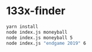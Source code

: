 # 133x-finder

```sh
yarn install
node index.js moneyball
node index.js moneyball 5
node index.js "endgame 2019" 6
```
